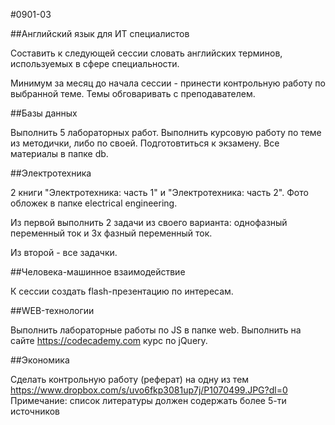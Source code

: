 #0901-03


##Английский язык для ИТ специалистов

Составить к следующей сессии словать английских терминов, используемых в сфере специальности.

Минимум за месяц до начала сессии - принести контрольную работу по выбранной теме. Темы обговаривать с преподавателем.

##Базы данных

Выполнить 5 лабораторных работ. 
Выполнить курсовую работу по теме из методички, либо по своей. 
Подготовтиться к экзамену. Все материалы в папке db.

##Электротехника

2 книги "Электротехника: часть 1" и "Электротехника: часть 2".
Фото обложек в папке electrical engineering. 

Из первой выполнить 2 задачи из своего варианта: 
однофазный переменный ток и 3х фазный переменный ток.

Из второй - все задачки.


##Человека-машинное взаимодействие

К сессии создать flash-презентацию по интересам.

##WEB-технологии

Выполнить лабораторные работы по JS в папке web.
Выполнить на сайте https://codecademy.com курс по jQuery.

##Экономика

Сделать контрольную работу (реферат) на одну из тем https://www.dropbox.com/s/uvo6fkp3081up7j/P1070499.JPG?dl=0
Примечание: список литературы должен содержать более 5-ти источников

